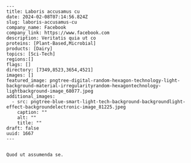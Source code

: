 
    ---
    title: Laboris accusamus cu
    date: 2024-02-08T07:14:56.824Z
    slug: laboris-accusamus-cu
    company_name: Facebook
    company_link: https://www.facebook.com
    description: Veritatis quia ut co
    proteins: [Plant-Based,Microbial]
    products: [Dairy]
    topics: [Sci-Tech]
    regions:[]
    flags: []
    directory: [7349,8523,3654,4521]
    images: []
    featured_image: pngtree-digital-random-hexagon-technology-light-background-material-irregularityrandom-hexagontechnology-lightbackground-image_68077.jpeg
    additional_images:
      - src: pngtree-blue-smart-light-tech-background-backgroundlight-effect-backgroundelectronic-image_81225.jpeg
        caption: ""
        alt: ""
        title: ""
    draft: false
    uuid: 1667
    ---
    

    Quod ut assumenda se.
